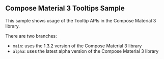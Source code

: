 ## Compose Material 3 Tooltips Sample

This sample shows usage of the Tooltip APIs in the Compose Material 3 library.

There are two branches:
- `main`: uses the 1.3.2 version of the Compose Material 3 library
- `alpha`: uses the latest alpha version of the Compose Material 3 library
